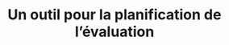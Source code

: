 ---
title: "Un outil pour la planification de l’évaluation"
layout: post
lang: fr
lang-ref: 415-assessment-planning
section: 4
category: 
hero:
  image:
    src: 4.15-tx-heading.jpg
    alt: Une photo d'un dessin qui met en scène des parcours dans un produit numérique.
  standards:
    - empower-staff
    - data
blocks:
  - type: tools
    tools:
      - name: Craft a Job Advertisement
        icon:
        status: disabled
        route: 
        title: Visit the job advertisement builder article.
      - name: Craft an Assessment Plan
        icon:
        status: active
        route: 
        title: Visit the assessment plan builder article.
      - name: Review Applications
        icon:
        status: disabled
        route: 
        title: Visit the application review article.
      - name: Record Applicant Assessment
        icon:
        status: disabled
        route: 
        title: Visit the record of decision article.
  - type: title
    label: Objectif de l’outil
  - L’élaboration de documents d’évaluation a été régulièrement mentionnée par les gestionnaires comme l’une des étapes les plus difficiles du processus de dotation au cours de nos recherches auprès des utilisateurs. Bon nombre d’entre eux ont signalé avoir tardé à effectuer cette étape parce qu’ils se sentaient débordés par les problèmes d’horaire et ne savaient pas trop comment élaborer le matériel. Cela a considérablement augmenté la durée globale du processus de dotation.
  - "L’outil de planification de l’évaluation du Nuage de talents est conçu pour faciliter la discussion entre les gestionnaires et les conseillers en RH au début du processus de dotation (avant qu’un avis d’offre d’emploi soit finalisé). Il comprend deux composantes :"
  - type: list
    style: unordered
    items:
      - La première composante vise à aider les gestionnaires à élaborer un plan d’évaluation. Elle préremplit l’information à mesure que les gestionnaires ajoutent des compétences (essentielles et constituant un atout) à l’offre d’emploi. Les gestionnaires et les conseillers en RH peuvent ensuite décider comment chaque compétence sera évaluée et formuler des commentaires sur le plan proposé. L’outil de planification offre des options de menu déroulant et des formats d’information de façon à ce que les gestionnaires puissent, en quelques clics simples, présenter leur plan prospectif à leurs conseillers en RH.
      - La deuxième composante est un concepteur de guides de cotation, qui est conçu pour inciter les gestionnaires et les conseillers en RH à discuter et à créer des questions et des documents réels pour chaque type d’évaluation qu’ils ont choisi et à décider des critères de réussite pour chaque compétence.
  - Il est à noter qu’aucune des composantes de l’outil de planification de l’évaluation n’est conçue pour promouvoir une méthode d’évaluation particulière pour une compétence particulière ou pour fournir des tests associés à la méthode d’évaluation. C’est uniquement à des fins de planification. (L’équipe a examiné des façons de relier l’outil à des références universitaires, en faisant des suggestions aux gestionnaires sur des méthodes d’évaluation appuyées par la littérature pour chaque compétence, combinées à des données sur la façon dont les gestionnaires précédents du GC avaient testé chaque compétence dans le Nuage de talents, mais nous n’avions pas les ressources pour effectuer le travail.)
  - type: title
    label: État actuel
  - L’outil de planification de l’évaluation est actuellement en version bêta pour les gestionnaires et les conseillers en RH.
  - La première composante (plan de base) a reçu des commentaires positifs et a été bien utilisée, et elle est maintenant prête à être mise à niveau avec un calendrier de planification, des modèles de courriel pour les étapes clés et un soutien supplémentaire pour les gestionnaires.
  - La deuxième composante (concepteur de guides de cotation) a donné des résultats mitigés dans les tests en direct. Elle a fait ressortir plusieurs défis sous-jacents auxquels les gestionnaires sont confrontés lorsqu’ils élaborent des évaluations, ainsi que le degré élevé d’écart dans les conseils fournis par les conseillers en RH dans différents ministères. Certains gestionnaires ont trouvé le modèle très utile, d’autres l’ont trouvé déroutant. Dans de nombreux ministères, cette composante de l’outil était utilisée presque exclusivement par les conseillers en RH (qui l’utilisaient plus facilement que les gestionnaires). Pour remédier à ces écarts, améliorer la convivialité et relier la méthodologie des guides de cotation aux justifications finales de l’évaluation requises pour chaque demandeur (compte rendu de décisions), notre équipe travaille à un nouveau concept pour la composante des guides de cotation. Elle a fait l’objet de plusieurs cycles de remaniement d’ateliers et est prête pour une série de tests en direct à l’aide d’outils hors plateforme. (Voir aussi « Un outil pour le compte rendu de décisions » dans cette section du rapport.) Bien que l’élaboration soit compliquée, nous croyons que la création d’un cadre logique simple que tous les gestionnaires peuvent utiliser accélérera considérablement le temps de dotation à l’étape de l’évaluation de la dotation et aux premières étapes de la planification (avant l’avis d’offre d’emploi).
  - type: title
    label: Résultats
  - À titre de pratique exemplaire des RH et pour éviter les retards pendant que les candidats attendent d’être contactés, certains ministères exigent que tous les documents d’évaluation soient remplis avant que l’avis d’offre d’emploi puisse être publié. Cela raccourcit le temps d’attente des candidats aux étapes des tests et de l’entrevue, mais exige plus de travail initial de la part des gestionnaires. Après avoir observé les interactions entre les gestionnaires et les conseillers en RH au sujet de l’élaboration des documents d’évaluation, le Nuage de talents a constaté que les processus de dotation fonctionnent mieux s’il y a au moins un plan d’évaluation en place lorsque l’avis d’offre d’emploi est finalisé, même si les documents d’évaluation eux-mêmes sont en place (tests et guides de cotation) sont toujours en cours d’élaboration au moment où l’avis d’offre d’emploi est lancé. (Bien que nous soyons d’accord avec les conseillers en RH à ce sujet, il est préférable que tout soit prêt avant l’avis d’une offre d’emploi.)
  - L’outil de planification de l’évaluation a été utilisé par certains gestionnaires et conseillers en RH pour faciliter les discussions pendant que l’avis d’offre d’emploi était encore en cours de finalisation. À la suite de ces discussions, certains gestionnaires ont ajouté des questions de présélection au processus de demande d’emploi. Dans d’autres cas, les gestionnaires ont été invités à avoir des discussions plus approfondies avec leurs conseillers en RH sur les compétences absolument nécessaires et s’il y avait des chevauchements. Ils ont ensuite révisé les compétences dans l’avis d’offre d’emploi pour s’assurer qu’ils pouvaient évaluer les candidats d’une façon gérable.
  - En ce qui concerne le concepteur de guides de cotation, certains ont utilisé l’outil pour finaliser leur matériel d’évaluation pendant que l’offre d’emploi était ouverte aux candidatures. Dans ces cas, les gestionnaires ont pu commencer à évaluer les demandes dès qu’elles étaient disponibles.
  - Toutefois, dans l’ensemble, le guide de cotation, au moment de sa mise en œuvre initiale, n’a pas été largement adopté, et la plupart des gestionnaires ont plutôt choisi d’utiliser les outils ministériels normalisés pour élaborer des guides de cotation pour leurs évaluations.
  - Dans l’ensemble, bien que cet outil ait été l’un de nos produits les plus fortement débattus et révisés, nous avons finalement constaté que son inclusion était certainement utile aux gestionnaires pour réduire la durée du processus de dotation, surtout lorsqu’il s’agit de passer assez rapidement à l’étape de l’évaluation pour garder les meilleurs candidats intéressés et engagés.
  - type: title
    label: Perspectives
  - L’outil d’élaboration du plan d’évaluation a été utile pour faciliter les discussions entre les gestionnaires et les conseillers en RH. Il a également aidé les gestionnaires à adopter une vision plus globale du processus de dotation pendant qu’ils étaient en train de finaliser l’avis d’offre d’emploi. Cela a amélioré la qualité et la cohésion à toutes les étapes de la dotation, ainsi que la durée globale du processus de dotation.
  - L’un des défis que les gestionnaires ont dû relever lors de l’élaboration du guide de cotation a été d’articuler les critères de réussite pour chaque compétence et de faire la distinction entre les divers niveaux. Bien que le Nuage de talents ne fournisse pas de conseils sur l’évaluation, notre équipe travaille à l’élaboration d’un cadre logique qui vise à aider les gestionnaires à en tenir compte de façon uniforme. À l’aide de ce cadre, notre équipe a élaboré des indicateurs de comportement génériques pour certaines des compétences les plus couramment demandées comme validation de principe. Avec plus de temps et de capacité, nous croyons que des indicateurs de comportement peuvent être élaborés pour une plus grande variété de compétences et être préremplis dans le concepteur de guides de cotation, ce qui peut aider à accélérer la discussion entre les gestionnaires et les conseillers en RH. Ces indicateurs de comportement devraient être élaborés avec l’appui et la validation des communautés de pratique pour les divers groupes de classification.
  - Pendant les discussions sur la planification de l’évaluation, les gestionnaires demandaient régulièrement des exemples de questions et des documents d’évaluation existants, auxquels les conseillers en RH répondaient différemment dans les divers ministères. Certains gestionnaires ont également suggéré d’établir un inventaire pangouvernemental des documents d’évaluation élaborés par les gestionnaires du gouvernement du Canada que les équipes de différents ministères peuvent consulter. La constitution d’une bibliothèque de documents d’évaluation recueillis auprès des partenaires du GC dépassait malheureusement la capacité du Nuage de talents à ses niveaux de ressources actuels. Mais le concept d’une bibliothèque d’apprentissage en évaluation pour les gestionnaires représente une occasion de discussion plus vaste dans l’ensemble de la fonction publique.
  - type: title
    label: Principales composantes de l’outil
  - Notamment, les gestionnaires et les conseillers en RH (qui ont réclamé ce poste en particulier) peuvent créer du contenu et modifier toutes les parties du plan d’évaluation à partir de leurs portails respectifs. L’activité est suivie, et les gestionnaires et les conseillers en RH peuvent ajouter des questions et des commentaires l’un pour l’autre.
  - type: subtitle
    label: Concepteur de plans d’évaluation
  - type: list
    style: unordered
    items:
      - Compétences préremplies dans le concepteur d’offres d’emploi, y compris la description des compétences et le niveau sélectionné.
      - L’étape « Examen narratif » – un examen des renseignements présentés par les candidats dans leur demande – est ajoutée par défaut comme étape d’évaluation pour tous les critères où ces renseignements ont été recueillis dans la demande initiale.
      - Menu déroulant des types d’évaluation courants parmi lesquels les gestionnaires et les conseillers en RH peuvent choisir pour chaque compétence.
      - Capacité d’ajouter plusieurs types d’évaluation pour chaque compétence.
      - Rappel d’erreur lorsque l’une des compétences n’a pas au moins une évaluation prévue en plus de l’examen de la demande. (Les gestionnaires peuvent confirmer que la seule évaluation prévue est l’examen de la demande, mais cela sert de rappel pour valider les critères essentiels au moyen d’une méthode d’évaluation au-delà de la demande initiale d’un demandeur.)
  - type: graphic
    size: 100
    src: 4.15-fr-assessment-builder.png
    alt: "Une saisie d’écran de l’outil d’élaboration du plan d’évaluation offert aux gestionnaires. L’interface montre comment les compétences sont automatiquement remplies pour le gestionnaire en fonction de celles qu’il a sélectionnées pour son annonce d’emploi. Les définitions pour la compétence et le niveau qu’ils ont choisi sont présentées ici pour référence rapide, en plus de la capacité de choisir parmi une variété d’évaluations pour cette compétence."
  - type: subtitle
    label: Sommaire du plan d’évaluation
  - type: list
    style: unordered
    items:
      - Affichage de tous les types d’évaluation sélectionnés dans le concepteur de plans d’évaluation, ainsi que des compétences connexes, d’une manière qui répond aux besoins des gestionnaires et des conseillers en RH.
      - Il est possible de réorganiser les renseignements en les classant par étapes d’évaluation ou par critères de sélection évalués. (Nous avons constaté que, en général, les gestionnaires préfèrent la première option parce qu’ils s’intéressent à ce qui vient ensuite dans leur calendrier, tandis que les conseillers en RH aiment mieux la deuxième option parce qu’ils veulent confirmer que chaque critère essentiel et constituant un atout est assorti d’une méthodologie d’évaluation suffisante.)  
  - type: graphic
    size: 100
    src: 4.15-fr-assessment-summary.png
    alt: "Une saisie d’écran de l’interface du résumé du plan d’évaluation, où les gestionnaires et les conseillers en RH peuvent examiner comment chaque évaluation qu’ils ont choisie couvrira les compétences dans l’annonce d’emploi."
  - type: subtitle
    label: Concepteur de guides de cotation
  - type: list
    style: unordered
    items:
      - Affichage de tous les types d’évaluation sélectionnés dans le concepteur de plans d’évaluation, ainsi qu’une description du type d’évaluation et des compétences connexes.
      - Capacité d’ajouter des questions pour chaque type d’évaluation et de les relier à une ou plusieurs compétences associées à ce type d’évaluation.
      - Capacité d’ajouter des réponses acceptables ou des critères de réussite pour chaque question.
      - Rappel d’erreur lorsque l’une des compétences associées au type d’évaluation n’était pas liée à au moins une question.
  - type: graphic
    size: 100
    src: 4.15-fr-ratings-guide.png
    alt: "Une saisie d’écran de l’outil d’élaboration du guide de cotation où les gestionnaires peuvent assembler les composantes individuelles de l’évaluation et fournir le contexte dans lequel une compétence particulière sera évaluée. Les gestionnaires peuvent ajouter autant de questions à une évaluation qu’ils en ont besoin et indiquer quelles compétences seront évaluées par ces questions."
  - type: subtitle
    label: Copier le guide de cotation dans le presse-papiers
  - type: list
    style: unordered
    items:
      - Bouton d’un clic pour copier toute l’information du concepteur de guides de cotation sous forme de tableau à coller dans d’autres logiciels (p. ex., Word, Excel, etc.).
  - type: graphic
    size: 100
    src: 4.15-fr-ratings-guide-copy.png
    alt: "Saisie d’écran d’une interface de copie qui permet à un gestionnaire ou un conseiller en RH de copier le guide de notation qu’il a construit dans le presse-papiers de son ordinateur, ce qui lui permet de le coller dans un document de son choix."
---